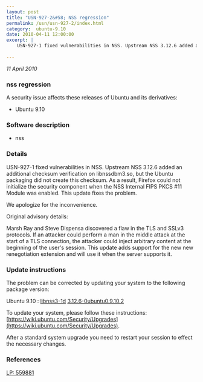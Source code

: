```yaml
---
layout: post
title: "USN-927-2&#58; NSS regression"
permalink: /usn/usn-927-2/index.html
category:  ubuntu-9.10
date: 2010-04-11 12:00:00
excerpt: |
    USN-927-1 fixed vulnerabilities in NSS. Upstream NSS 3.12.6 added an additional checksum verification on libnssdbm3.so, but the Ubuntu packaging did not create this checksum. As a result, Firefox could not initialize the security component when the NSS Internal FIPS PKCS #11 Module was enabled. This update fixes the problem.
    
--- 
```

 
 

*11 April 2010*

### nss regression

A security issue affects these releases of Ubuntu and its derivatives:

* Ubuntu 9.10

### Software description

* nss 

### Details

USN-927-1 fixed vulnerabilities in NSS. Upstream NSS 3.12.6 added an additional checksum verification on libnssdbm3.so, but the Ubuntu packaging did not create this checksum. As a result, Firefox could not initialize the security component when the NSS Internal FIPS PKCS #11 Module was enabled. This update fixes the problem.

We apologize for the inconvenience.

Original advisory details:

 Marsh Ray and Steve Dispensa discovered a flaw in the TLS and SSLv3 protocols. If an attacker could perform a man in the middle attack at the start of a TLS connection, the attacker could inject arbitrary content at the beginning of the user&#39;s session. This update adds support for the new new renegotiation extension and will use it when the server supports it. 

### Update instructions

The problem can be corrected by updating your system to the following package version:

Ubuntu 9.10
 : [libnss3-1d](https://launchpad.net/ubuntu/+source/nss) <span> [3.12.6-0ubuntu0.9.10.2](https://launchpad.net/ubuntu/+source/nss/3.12.6-0ubuntu0.9.10.2) </span> 

To update your system, please follow these instructions: [https://wiki.ubuntu.com/Security/Upgrades](https://wiki.ubuntu.com/Security/Upgrades).

After a standard system upgrade you need to restart your session to effect the necessary changes. 

### References

 
 [LP: 559881](https://launchpad.net/bugs/559881)
 


